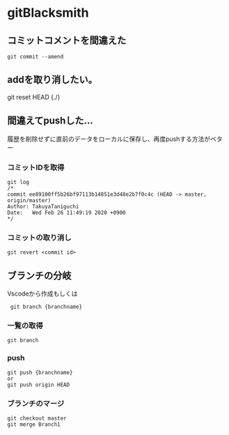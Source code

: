 # gitBlacksmith

## コミットコメントを間違えた
```
git commit --amend
```

## addを取り消したい。
git reset HEAD {./}

## 間違えてpushした...
履歴を削除せずに直前のデータをローカルに保存し、再度pushする方法がベター
### コミットIDを取得

```
git log
/*
commit ee89100ff5b26bf97113b14851e3d48e2b7f0c4c (HEAD -> master, origin/master)
Author: TakuyaTaniguchi
Date:   Wed Feb 26 11:49:19 2020 +0900
*/
```

### コミットの取り消し

```
git revert <commit id>
```

## ブランチの分岐
Vscodeから作成もしくは

```
 git branch {branchname}
```

### 一覧の取得
```
git branch
```

### push

```
git push {branchname} 
or
git push origin HEAD
```

### ブランチのマージ

```
git checkout master
git merge Branch1
```
